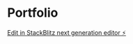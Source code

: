 # Portfolio

[Edit in StackBlitz next generation editor ⚡️](https://stackblitz.com/~/github.com/Sushant-Chauhan/Portfolio)